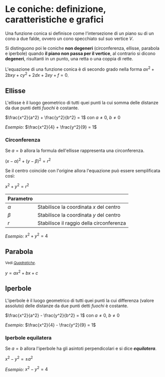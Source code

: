 # Le coniche: definizione, caratteristiche e grafici

Una funzione conica si definisce come l'intersezione di un piano su di un cono
a due falde, ovvero un cono specchiato sul suo vertice $V$.

Si distinguono poi le coniche **non degeneri** (circonferenza, ellisse, parabola
e iperbole) quando **il piano non passa per il vertice**, al contrario si dicono
**degeneri**, risultanti in un punto, una retta o una coppia di rette.

L'equazione di una funzione conica è di secondo grado nella forma
$ax^2 + 2bxy + cy^2 + 2dx + 2ey + f = 0$.

## Ellisse

L'ellisse è il luogo geometrico di tutti quei punti la cui somma delle distanze
da due punti detti *fuochi* è costante.

$\frac{x^2}{a^2} + \frac{y^2}{b^2} = 1$ con $a \not = 0,\ b \not = 0$

*Esempio:* $\frac{x^2}{4} + \frac{y^2}{9} = 1$

### Circonferenza

Se $a = b$ allora la formula dell'ellisse rappresenta una circonferenza.

$(x - \alpha)^2 + (y - \beta)^2 = r^2$

Se il centro coincide con l'origine allora l'equazione può essere semplificata
così:

$x^2 + y^2 = r^2$

| Parametro | |
| :- | :- |
| $\alpha$ | Stabilisce la coordinata $x$ del centro |
| $\beta$ | Stabilisce la coordinata $y$ del centro |
| $r$ | Stabilisce il raggio della circonferenza |

*Esempio:* $x^2 + y^2 = 4$

## Parabola

<small>Vedi [*Quadratiche*](3.md#quadratiche).</small>

$y = ax^2 + bx + c$

## Iperbole

L'iperbole è il luogo geometrico di tutti quei punti la cui differenza (valore
assoluto) delle distanze da due punti detti *fuochi* è costante.

$\frac{x^2}{a^2} - \frac{y^2}{b^2} = 1$ con $a \not = 0,\ b \not = 0$

*Esempio:* $\frac{x^2}{4} - \frac{y^2}{9} = 1$

### Iperbole equilatera

Se $a = b$ allora l'iperbole ha gli asintoti perpendicolari e si dice
***equilatera***.

$x^2 - y^2 = \pm{a^2}$

*Esempio:* $x^2 - y^2 = 4$

